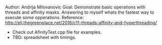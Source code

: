 Author: Andrija Milovanovic
Goal: Demonstrate basic operations with threads and affinity masks. Answering to myself whats the fastest way to execute some opperations.
Reference: http://eli.thegreenplace.net/2016/c11-threads-affinity-and-hyperthreading/

- Check out AfinityTest.cpp file for examples.
- TBD: spreadsheet with timings. 
